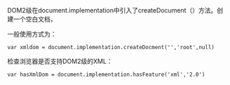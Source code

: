 DOM2级在document.implementation中引入了createDocument（）方法。创建一个空白文档，

一般使用方式为：

```
var xmldom = document.implementation.createDocment('','root',null)
```

检查浏览器是否支持DOM2级的XML：

```
var hasXmlDom = document.implementation.hasFeature('xml','2.0')
```





